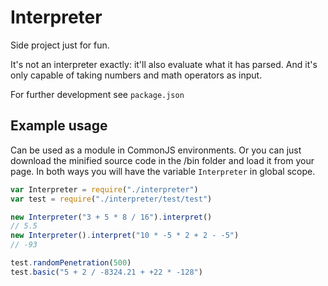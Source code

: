 # Interpreter
Side project just for fun.

It's not an interpreter exactly: it'll also evaluate what it has parsed.
And it's only capable of taking numbers and math operators as input.

For further development see `package.json`


## Example usage
Can be used as a module in CommonJS environments. Or you can just download the minified source code in the /bin folder and load it from your page. In both ways you will have the variable `Interpreter` in global scope.

```js
var Interpreter = require("./interpreter")
var test = require("./interpreter/test/test")

new Interpreter("3 + 5 * 8 / 16").interpret()
// 5.5
new Interpreter().interpret("10 * -5 * 2 + 2 - -5")
// -93

test.randomPenetration(500)
test.basic("5 + 2 / -8324.21 + +22 * -128")
```

